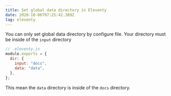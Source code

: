 ```yaml
---
title: Set global data directory in Eleventy
date: 2020-10-06T07:25:42.389Z
tag: eleventy
---
```


You can only set global data directory by configure file. Your directory must be inside of the `input` directory

```javascript
// .eleventy.js
module.exports = {
  dir: {
    input: "docs",
    data: "data",
  },
};
```

This mean the `data` directory is inside of the `docs` directory.
